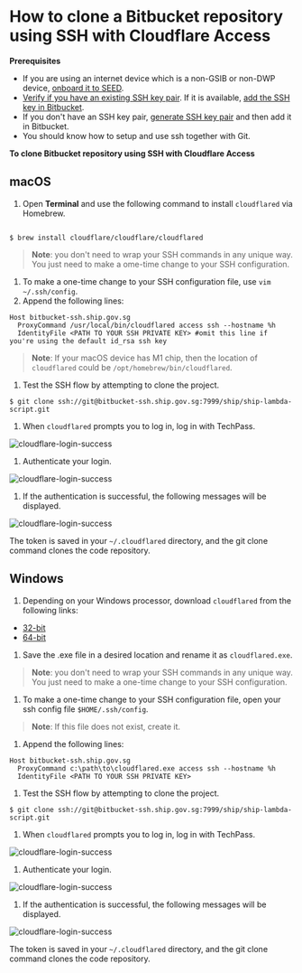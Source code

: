 # How to clone a Bitbucket repository using SSH with Cloudflare Access

**Prerequisites**

- If you are using an internet device which is a non-GSIB or non-DWP device, [onboard it to SEED](onboard-device/onboard-device-to-seed).
- [Verify if you have an existing SSH key pair](https://confluence.atlassian.com/bitbucketserver0717/creating-ssh-keys-1087535541.html#CreatingSSHkeys-1.CheckforexistingSSHkeys). If it is available, [add the SSH key in Bitbucket](https://bitbucket.ship.gov.sg/plugins/servlet/ssh/account/keys).
- If you don't have an SSH key pair, [generate SSH key pair](https://confluence.atlassian.com/bitbucketserver0717/creating-ssh-keys-1087535541.html#) and then add it in Bitbucket.
- You should know how to setup and use ssh together with Git.

**To clone Bitbucket repository using SSH with Cloudflare Access**

<!-- tabs:start -->

## **macOS**

1. Open **Terminal** and use the following command to install `cloudflared` via Homebrew.

```

$ brew install cloudflare/cloudflare/cloudflared

```
> **Note**:
> you don't need to wrap your SSH commands in any unique way. You just need to make a ome-time change to your SSH configuration.

1. To make a one-time change to your SSH configuration file, use `vim ~/.ssh/config`.
1. Append the following lines:

```
Host bitbucket-ssh.ship.gov.sg
  ProxyCommand /usr/local/bin/cloudflared access ssh --hostname %h
  IdentityFile <PATH TO YOUR SSH PRIVATE KEY> #omit this line if you're using the default id_rsa ssh key
```

> **Note**:
> If your macOS device has M1 chip, then the location of `cloudflared` could be `/opt/homebrew/bin/cloudflared`.

1. Test the SSH flow by attempting to clone the project.

```
$ git clone ssh://git@bitbucket-ssh.ship.gov.sg:7999/ship/ship-lambda-script.git

```


1. When `cloudflared` prompts you to log in, log in with TechPass.

![cloudflare-login-success](../images/cloudflare-login-success-bitbucket-1.png ':size=500')

1. Authenticate your login.

![cloudflare-login-success](../images/cloudflare-login-success-bitbucket-2.png ':size=500')

1. If the authentication is successful, the following messages will be displayed.

![cloudflare-login-success](../images/cloudflare-login-success-bitbucket-3.png ':size=500')

The token is saved in your `~/.cloudflared` directory, and the git clone command clones the code repository.

## **Windows**

1. Depending on your Windows processor, download `cloudflared` from the following links:
  - [32-bit](https://github.com/cloudflare/cloudflared/releases/latest/download/cloudflared-windows-386.exe)
  - [64-bit](https://github.com/cloudflare/cloudflared/releases/latest/download/cloudflared-windows-amd64.exe)

1. Save the .exe file in a desired location and rename it as `cloudflared.exe`.

> **Note**:
> you don't need to wrap your SSH commands in any unique way. You just need to make a one-time change to your SSH configuration.

1. To make a one-time change to your SSH configuration file, open your ssh config file `$HOME/.ssh/config`.

> **Note**:
> If this file does not exist, create it.


1. Append the following lines:

```
Host bitbucket-ssh.ship.gov.sg
  ProxyCommand c:\path\to\cloudflared.exe access ssh --hostname %h
  IdentityFile <PATH TO YOUR SSH PRIVATE KEY>
```
1. Test the SSH flow by attempting to clone the project.

```
$ git clone ssh://git@bitbucket-ssh.ship.gov.sg:7999/ship/ship-lambda-script.git

```



1. When `cloudflared` prompts you to log in, log in with TechPass.

![cloudflare-login-success](../images/cloudflare-login-success-bitbucket-1.png  ':size=500')

1. Authenticate your login.

![cloudflare-login-success](../images/cloudflare-login-success-bitbucket-2.png ':size=500')

1. If the authentication is successful, the following messages will be displayed.

![cloudflare-login-success](../images/cloudflare-login-success-bitbucket-3.png ':size=500')

The token is saved in your `~/.cloudflared` directory, and the git clone command clones the code repository.
<!-- tabs:end -->
